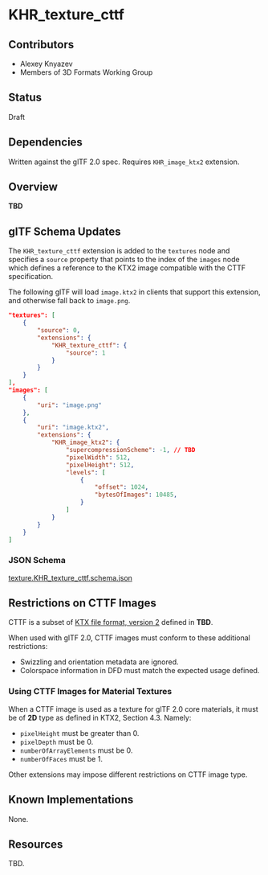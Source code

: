 # KHR_texture_cttf

## Contributors

* Alexey Knyazev
* Members of 3D Formats Working Group

## Status

Draft

## Dependencies

Written against the glTF 2.0 spec. Requires `KHR_image_ktx2` extension.

## Overview

**TBD**

## glTF Schema Updates

The `KHR_texture_cttf` extension is added to the `textures` node and specifies a `source` property that points to the index of the `images` node which defines a reference to the KTX2 image compatible with the CTTF specification.

The following glTF will load `image.ktx2` in clients that support this extension, and otherwise fall back to `image.png`.

```json
"textures": [
    {
        "source": 0,
        "extensions": {
            "KHR_texture_cttf": {
                "source": 1
            }
        }
    }
],
"images": [
    {
        "uri": "image.png"
    },
    {
        "uri": "image.ktx2",
        "extensions": {
            "KHR_image_ktx2": {
                "supercompressionScheme": -1, // TBD
                "pixelWidth": 512,
                "pixelHeight": 512,
                "levels": [
                    {
                        "offset": 1024,
                        "bytesOfImages": 10485,
                    }
                ]
            }
        }
    }
]
```

### JSON Schema

[texture.KHR_texture_cttf.schema.json](schema/texture.KHR_texture_cttf.schema.json)

## Restrictions on CTTF Images

CTTF is a subset of [KTX file format, version 2](https://github.com/KhronosGroup/KTX-Specification/) defined in **TBD**.

When used with glTF 2.0, CTTF images must conform to these additional restrictions:

- Swizzling and orientation metadata are ignored.
- Colorspace information in DFD must match the expected usage defined.

### Using CTTF Images for Material Textures

When a CTTF image is used as a texture for glTF 2.0 core materials, it must be of **2D** type as defined in KTX2, Section 4.3. Namely:

- `pixelHeight` must be greater than 0.
- `pixelDepth` must be 0.
- `numberOfArrayElements` must be 0.
- `numberOfFaces` must be 1.

Other extensions may impose different restrictions on CTTF image type.

## Known Implementations

None.

## Resources

TBD.